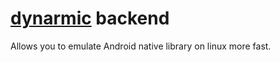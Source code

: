# [dynarmic](https://github.com/MerryMage/dynarmic) backend

Allows you to emulate Android native library on linux more fast.<br>
